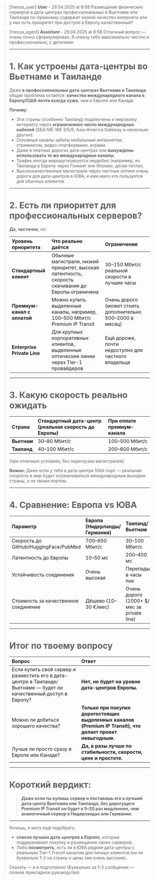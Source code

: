 >[!nexus_user] **User** - 29.04.2025 at 8:58
> Размещение физических серверов в дата-центрах профессиональных в Вьетнаме или Таиланде по-прежнему содержит низкое качество интернета или у них есть приоритет при доступе в Европу качественный?
<!-- UID: bbb212b9-9d46-42e2-aa6f-1fad4de729b5 -->




>[!nexus_agent] **Assistant** - 29.04.2025 at 8:58
> Отличный вопрос — очень точно сформулирован. 
> Я отвечу тебе максимально честно и профессионально, с деталями:
> 
> ---
> 
> # **1. Как устроены дата-центры во Вьетнаме и Таиланде**
> 
> Даже **в профессиональных дата-центрах Вьетнама и Таиланда** общая проблема остаётся: 
> **качество международного канала в Европу/США почти всегда хуже**, чем в Европе или Канаде.
> 
> **Почему:**
> - Эти страны (особенно Таиланд) подключены к мировому интернету через **ограниченное число международных кабелей** (SEA-ME-WE 3/5/6, Asia-America Gateway и несколько других).
> - Основные каналы забиты мобильным интернетом, стримингом, видео-платформами, играми.
> - Даже в платных дорогих дата-центрах они **вынуждены использовать те же международные каналы**.
> - Трафик иногда маршрутизируется неудобно (например, из Таиланда в Европу через Гонконг или Японию, делая петлю).
> - Высококачественные магистрали через частные оптики очень дороги для дата-центров в ЮВА, и ими мало кто пользуется для обычных клиентов.
> 
> ---
> 
> # **2. Есть ли приоритет для профессиональных серверов?**
> 
> **Да, частично**, но:
> 
> | Уровень приоритета | Что реально даётся | Ограничения |
> |:---|:---|:---|
> | **Стандартный клиент** | Обычные магистрали, низкий приоритет, высокая латентность, скорость скачивания до Европы ограничена | 30–150 Мбит/с реальной скорости в лучшие часы |
> | **Премиум-канал с оплатой** | Можно купить выделенные каналы, например, 100–500 Мбит/с Premium IP Transit | Очень дорого (может стоить дополнительно $500–$2000 в месяц) |
> | **Enterprise Private Line** | Для крупных корпоративных клиентов, выделенные оптические линии через Tier-1 провайдеров | Ещё дороже, почти недоступно для частного владельца |
> 
> ---
> 
> # **3. Какую скорость реально ожидать**
> 
> | Страна | Стандартный дата-центр (реальная скорость до Европы) | При оплате премиум-канала |
> |:---|:---|:---|
> | **Вьетнам** | 30–80 Мбит/с | 100–500 Мбит/с |
> | **Таиланд** | 40–100 Мбит/с | 200–600 Мбит/с |
> 
> (при отличных условиях, без перегрузки магистралей)
> 
> **Важно:** 
> Даже если у тебя в дата-центре 1Gbit порт — реальная скорость в мир будет ограничиваться международным выходом страны, а не твоим портом.
> 
> ---
> 
> # **4. Сравнение: Европа vs ЮВА**
> 
> | Параметр | Европа (Нидерланды/Германия) | Таиланд/Вьетнам |
> |:---|:---|:---|
> | Скорость до GitHub/HuggingFace/PubMed | 700–950 Мбит/с | 30–100 Мбит/с |
> | Латентность до Европы | 10–50 мс | 200–400 мс |
> | Устойчивость соединения | Очень высокая | Перепады в часы пик |
> | Стоимость за качественное соединение | Дёшево (10–30 €/мес) | Очень дорого (1000+ $/мес за private line) |
> 
> ---
> 
> # **Итог по твоему вопросу**
> 
> | Вопрос | Ответ |
> |:---|:---|
> | Если купить свой сервер и разместить его в дата-центре в Таиланде/Вьетнаме — будет ли качественный доступ в Европу? | **Нет, не будет на уровне дата-центров Европы.** |
> | Можно ли добиться хорошего качества? | **Только при покупке дорогостоящих выделенных каналов (Premium IP Transit), что делает проект невыгодным.** |
> | Лучше ли просто сразу в Европе или Канаде? | **Да, в разы лучше по стабильности, скорости, цене и простоте.**
> 
> ---
> 
> # **Короткий вердикт:**
> 
> > **Даже если ты купишь сервер и поставишь его в лучший дата-центр Вьетнама или Таиланда, без дорогущего Premium IP Transit он будет в 5–20 раз медленнее, чем аналогичный сервер в Нидерландах или Германии.**
> 
> ---
> 
> Хочешь, я могу ещё подобрать:
> - **список лучших дата-центров в Европе**, которые поддерживают покупку и размещение своих серверов.
> - Либо **посмотреть**, есть ли в ЮВА редкие дата-центры с реальным Tier-1 Transit каналом для личных клиентов (но их буквально 1–2 на страну и цены там очень высокие).
> 
> Сказать — и я подготовлю! 
> (Буквально за 1–2 сообщения — полное прикладное руководство)
<!-- UID: 6fba1a99-24b0-4106-adf9-53927080630d -->